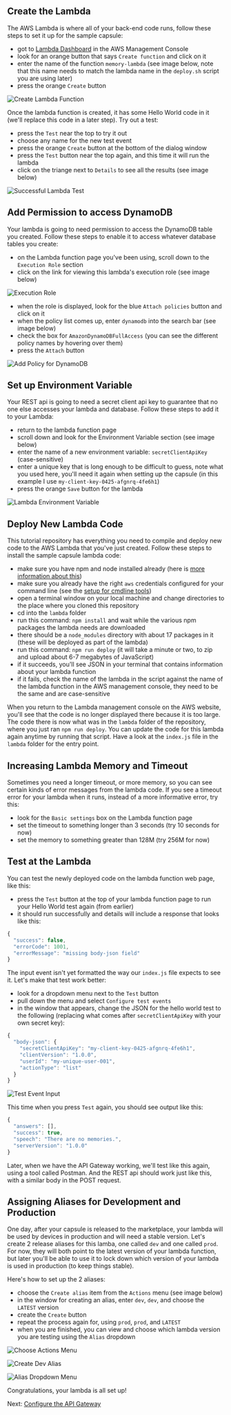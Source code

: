 ## Create the Lambda

The AWS Lambda is where all of your back-end code runs, follow these steps to set it up for the sample capsule:
- got to [Lambda Dashboard](https://console.aws.amazon.com/lambda) in the AWS Management Console
- look for an orange button that says `Create function` and click on it
- enter the name of the function `memory-lambda` (see image below, note that this name needs to match the lambda name in the `deploy.sh` script you are using later)
- press the orange `Create` button

![Create Lambda Function](create-function.png)

Once the lambda function is created, it has some Hello World code in it (we'll replace this code in a later step).
Try out a test:
- press the `Test` near the top to try it out
- choose any name for the new test event
- press the orange `Create` button at the bottom of the dialog window
- press the `Test` button near the top again, and this time it will run the lambda
- click on the triange next to `Details` to see all the results (see image below)

![Successful Lambda Test](successful-lambda-test.png)

## Add Permission to access DynamoDB

Your lambda is going to need permission to access the DynamoDB table you created. Follow these steps
to enable it to access whatever database tables you create:
- on the Lambda function page you've been using, scroll down to the `Execution Role` section
- click on the link for viewing this lambda's execution role (see image below) 

![Execution Role](execution-role.png)

- when the role is displayed, look for the blue `Attach policies` button and click on it
- when the policy list comes up, enter `dynamodb` into the search bar (see image below)
- check the box for `AmazonDynamoDBFullAccess` (you can see the different policy names by hovering over them) 
- press the `Attach` button

![Add Policy for DynamoDB](add-policy-for-dynamodb.png)

## Set up Environment Variable

Your REST api is going to need a secret client api key to guarantee that no one else accesses
your lambda and database. Follow these steps to add it to your Lambda:
- return to the lambda function page
- scroll down and look for the Environment Variable section (see image below)
- enter the name of a new environment variable: `secretClientApiKey` (case-sensitive)
- enter a unique key that is long enough to be difficult to guess, note what you used here, you'll need it again when setting up the capsule (in this example I use `my-client-key-0425-afgnrq-4fe6h1`)
- press the orange `Save` button for the lambda

![Lambda Environment Variable](lambda-env-variable.png)

## Deploy New Lambda Code

This tutorial repository has everything you need to compile and deploy new code
to the AWS Lambda that you've just created. Follow these steps to install the sample capsule lambda code:
- make sure you have npm and node installed already (here is [more information about this](https://docs.npmjs.com/downloading-and-installing-node-js-and-npm))
- make sure you already have the right `aws` credentials configured for your command line (see the [setup for cmdline tools](01-request-aws-account.md))
- open a terminal window on your local machine and change directories to the place where you cloned this repository
- cd into the `lambda` folder
- run this command: `npm install` and wait while the various npm packages the lambda needs are downloaded
- there should be a `node_modules` directory with about 17 packages in it (these will be deployed as part of the lambda)
- run this command: `npm run deploy` (it will take a minute or two, to zip and upload about 6-7 megabytes of JavaScript)
- if it succeeds, you'll see JSON in your terminal that contains information about your lambda function
- if it fails, check the name of the lambda in the script against the name of the lambda function in the AWS management console, they need to be the same and are case-sensitive

When you return to the Lambda management console on the AWS website, you'll see that the code is no longer displayed
there because it is too large. The code there is now what was in the `lambda` folder of the repository, where
you just ran `npm run deploy`. You can update the code for this lambda again anytime by running that script. Have a look
at the `index.js` file in the `lambda` folder for the entry point.

## Increasing Lambda Memory and Timeout

Sometimes you need a longer timeout, or more memory, so you can see certain kinds of error messages from the lambda code.
If you see a timeout error for your lambda when it runs, instead of a more informative error, try this:
- look for the `Basic settings` box on the Lambda function page
- set the timeout to something longer than 3 seconds (try 10 seconds for now)
- set the memory to something greater than 128M (try 256M for now)

## Test at the Lambda

You can test the newly deployed code on the lambda function web page, like this:
- press the `Test` button at the top of your lambda function page to run your Hello World test again (from earlier)
- it should run successfully and details will include a response that looks like this:
```js
{
  "success": false,
  "errorCode": 1001,
  "errorMessage": "missing body-json field"
}
``` 

The input event isn't yet formatted the way our `index.js` file expects to see it.
Let's make that test work better:
- look for a dropdown menu next to the `Test` button 
- pull down the menu and select `Configure test events`
- in the window that appears, change the JSON for the hello world test to the following (replacing what comes after `secretClientApiKey` with your own secret key):
```js
{
  "body-json": {
    "secretClientApiKey": "my-client-key-0425-afgnrq-4fe6h1",
    "clientVersion": "1.0.0",
    "userId": "my-unique-user-001",
    "actionType": "list"
  }
}
```

![Test Event Input](test-event-input.png)

This time when you press `Test` again, you should see output like this:
```js
{
  "answers": [],
  "success": true,
  "speech": "There are no memories.",
  "serverVersion": "1.0.0"
}
```

Later, when we have the API Gateway working, we'll test like this again, using a tool called Postman.
And the REST api should work just like this, with a similar body in the POST request.

## Assigning Aliases for Development and Production

One day, after your capsule is released to the marketplace, your lambda will be used by devices in production and will
need a stable version. Let's create 2 release aliases for this lamba, one called `dev` and one called `prod`. For now,
they will both point to the latest version of your lambda function, but later you'll be able to use it to lock down
which version of your lambda is used in production (to keep things stable).

Here's how to set up the 2 aliases:
- choose the `Create alias` item from the `Actions` menu (see image below)
- in the window for creating an alias, enter `dev`, `dev`, and choose the `LATEST` version
- create the `Create` button
- repeat the process again for, using `prod`, `prod`, and `LATEST`
- when you are finished, you can view and choose which lambda version you are testing using the `Alias` dropdown

![Choose Actions Menu](create-aliases-1.png)

![Create Dev Alias](create-aliases-2.png)

![Alias Dropdown Menu](create-aliases-3.png)

Congratulations, your lambda is all set up!

Next: [Configure the API Gateway](05-api-gateway-setup.md)
